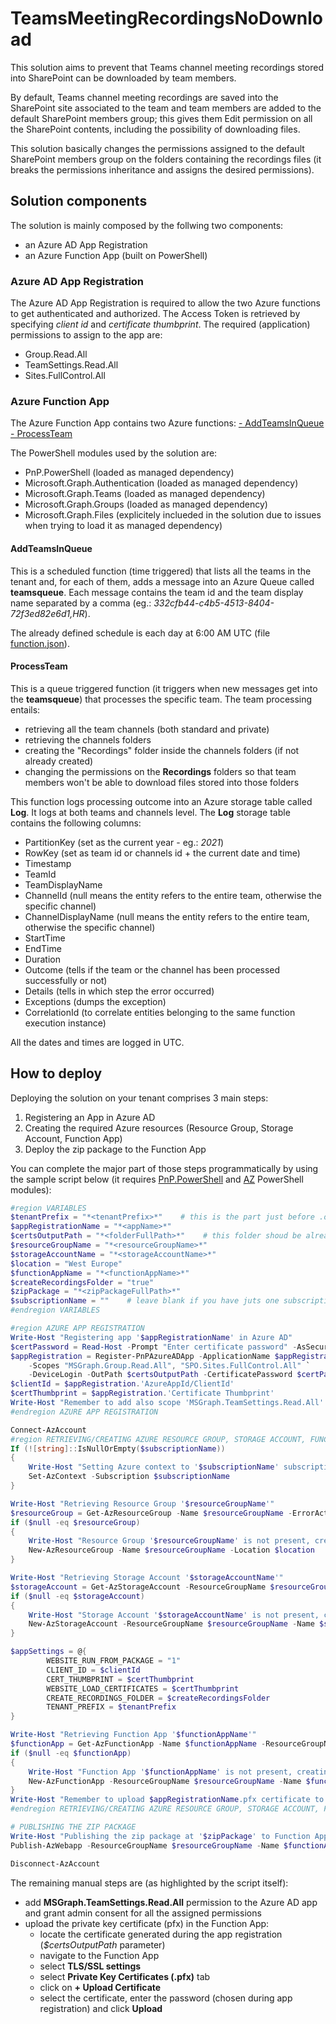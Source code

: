 # TeamsMeetingRecordingsNoDownload
This solution aims to prevent that Teams channel meeting recordings stored into SharePoint can be downloaded by team members.

By default, Teams channel meeting recordings are saved into the SharePoint site associated to the team and team members are added to the default SharePoint members group; this gives them Edit permission on all the SharePoint contents, including the possibility of downloading files.

This solution basically changes the permissions assigned to the default SharePoint members group on the folders containing the recordings files (it breaks the permissions inheritance and assigns the desired permissions).

## Solution components
The solution is mainly composed by the follwing two components:
- an Azure AD App Registration
- an Azure Function App (built on PowerShell)

### Azure AD App Registration
The Azure AD App Registration is required to allow the two Azure functions to get authenticated and authorized. The Access Token is retrieved by specifying *client id* and *certificate thumbprint*.
The required (application) permissions to assign to the app are:
- Group.Read.All
- TeamSettings.Read.All
- Sites.FullControl.All

### Azure Function App
The Azure Function App contains two Azure functions:
[- AddTeamsInQueue](/AddTeamsInQueue)
[- ProcessTeam](/ProcessTeam)

The PowerShell modules used by the solution are:
- PnP.PowerShell (loaded as  managed dependency)
- Microsoft.Graph.Authentication (loaded as  managed dependency)
- Microsoft.Graph.Teams (loaded as  managed dependency)
- Microsoft.Graph.Groups (loaded as  managed dependency)
- Microsoft.Graph.Files (explicitely inclueded in the solution due to issues when trying to load it as managed dependency)

#### AddTeamsInQueue
This is a scheduled function (time triggered) that lists all the teams in the tenant and, for each of them, adds a message into an Azure Queue called **teamsqueue**.
Each message contains the team id and the team display name separated by a comma (eg.: *332cfb44-c4b5-4513-8404-72f3ed82e6d1,HR*).

The already defined schedule is each day at 6:00 AM UTC (file [function.json](/AddTeamsInQueue/function.json)).

#### ProcessTeam
This is a queue triggered function (it triggers when new messages get into the **teamsqueue**) that processes the specific team.
The team processing entails:
- retrieving all the team channels (both standard and private)
- retrieving the channels folders
- creating the "Recordings" folder inside the channels folders (if not already created)
- changing the permissions on the **Recordings** folders so that team members won't be able to download files stored into those folders

This function logs processing outcome into an Azure storage table called **Log**. It logs at both teams and channels level.
The **Log** storage table contains the following columns:
- PartitionKey (set as the current year - eg.: *2021*)
- RowKey (set as team id or channels id + the current date and time)
- Timestamp
- TeamId
- TeamDisplayName
- ChannelId (null means the entity refers to the entire team, otherwise the specific channel)
- ChannelDisplayName (null means the entity refers to the entire team, otherwise the specific channel)
- StartTime
- EndTime
- Duration
- Outcome (tells if the team or the channel has been processed successfully or not)
- Details (tells in which step the error occurred)
- Exceptions (dumps the exception)
- CorrelationId (to correlate entities belonging to the same function execution instance)

All the dates and times are logged in UTC.

## How to deploy
Deploying the solution on your tenant comprises 3 main steps:
1. Registering an App in Azure AD
2. Creating the required Azure resources (Resource Group, Storage Account, Function App)
3. Deploy the zip package to the Function App

You can complete the major part of those steps programmatically by using the sample script below (it requires [PnP.PowerShell](https://pnp.github.io/powershell/) and [AZ](https://docs.microsoft.com/en-us/powershell/azure/new-azureps-module-az) PowerShell modules):
```powershell
#region VARIABLES
$tenantPrefix = "*<tenantPrefix>*"    # this is the part just before .onmicrosoft.com
$appRegistrationName = "*<appName>*"
$certsOutputPath = "*<folderFullPath>*"    # this folder shoud be already existing
$resourceGroupName = "*<resourceGroupName>*"
$storageAccountName = "*<storageAccountName>*"
$location = "West Europe"
$functionAppName = "*<functionAppName>*"
$createRecordingsFolder = "true"
$zipPackage = "*<zipPackageFullPath>*"
$subscriptionName = ""    # leave blank if you have juts one subscription, otherwise specify which subscription you want to use
#endregion VARIABLES

#region AZURE APP REGISTRATION
Write-Host "Registering app '$appRegistrationName' in Azure AD"
$certPassword = Read-Host -Prompt "Enter certificate password" -AsSecureString
$appRegistration = Register-PnPAzureADApp -ApplicationName $appRegistrationName -Tenant "$tenantPrefix.onmicrosoft.com" -Store CurrentUser `
    -Scopes "MSGraph.Group.Read.All", "SPO.Sites.FullControl.All" `
    -DeviceLogin -OutPath $certsOutputPath -CertificatePassword $certPassword
$clientId = $appRegistration.'AzureAppId/ClientId'
$certThumbprint = $appRegistration.'Certificate Thumbprint'
Write-Host "Remember to add also scope 'MSGraph.TeamSettings.Read.All' to app '$appRegistrationName' and grant admin consent for those permissions" -ForegroundColor Yellow
#endregion AZURE APP REGISTRATION

Connect-AzAccount
#region RETRIEVING/CREATING AZURE RESOURCE GROUP, STORAGE ACCOUNT, FUNCTION APP
If (![string]::IsNullOrEmpty($subscriptionName))
{
    Write-Host "Setting Azure context to '$subscriptionName' subscription"
    Set-AzContext -Subscription $subscriptionName
}

Write-Host "Retrieving Resource Group '$resourceGroupName'"
$resourceGroup = Get-AzResourceGroup -Name $resourceGroupName -ErrorAction SilentlyContinue
if ($null -eq $resourceGroup)
{
    Write-Host "Resource Group '$resourceGroupName' is not present, creating it"
    New-AzResourceGroup -Name $resourceGroupName -Location $location
}

Write-Host "Retrieving Storage Account '$storageAccountName'"
$storageAccount = Get-AzStorageAccount -ResourceGroupName $resourceGroupName | ? {$_.StorageAccountName -eq $storageAccountName}
if ($null -eq $storageAccount)
{
    Write-Host "Storage Account '$storageAccountName' is not present, creating it"
    New-AzStorageAccount -ResourceGroupName $resourceGroupName -Name $storageAccountName -Location $location -SkuName Standard_LRS -Kind Storage
}

$appSettings = @{
        WEBSITE_RUN_FROM_PACKAGE = "1"
        CLIENT_ID = $clientId
        CERT_THUMBPRINT = $certThumbprint
        WEBSITE_LOAD_CERTIFICATES = $certThumbprint
        CREATE_RECORDINGS_FOLDER = $createRecordingsFolder
        TENANT_PREFIX = $tenantPrefix 
}

Write-Host "Retrieving Function App '$functionAppName'"
$functionApp = Get-AzFunctionApp -Name $functionAppName -ResourceGroupName $resourceGroupName -ErrorAction SilentlyContinue
if ($null -eq $functionApp)
{
    Write-Host "Function App '$functionAppName' is not present, creating it"
    New-AzFunctionApp -ResourceGroupName $resourceGroupName -Name $functionAppName -Location $location -Runtime PowerShell -OSType Windows -RuntimeVersion 7.0 -FunctionsVersion 3 -StorageAccountName $storageAccountName -AppSetting $appSettings
}
Write-Host "Remember to upload $appRegistrationName.pfx certificate to the Function App '$functionAppName'" -ForegroundColor Yellow
#endregion RETRIEVING/CREATING AZURE RESOURCE GROUP, STORAGE ACCOUNT, FUNCTION APP

# PUBLISHING THE ZIP PACKAGE
Write-Host "Publishing the zip package at '$zipPackage' to Function App '$functionAppName'"
Publish-AzWebapp -ResourceGroupName $resourceGroupName -Name $functionAppName -ArchivePath $zipPackage

Disconnect-AzAccount
```
The remaining manual steps are (as highlighted by the script itself):
- add **MSGraph.TeamSettings.Read.All** permission to the Azure AD app and grant admin consent for all the assigned permissions
- upload the private key certificate (pfx) in the Function App:
    - locate the certificate generated during the app registration (*$certsOutputPath* parameter)
    - navigate to the Function App
    - select **TLS/SSL settings**
    - select **Private Key Certificates (.pfx)** tab
    - click on **+ Upload Certificate**
    - select the certificate, enter the password (chosen during app registration) and click **Upload**
